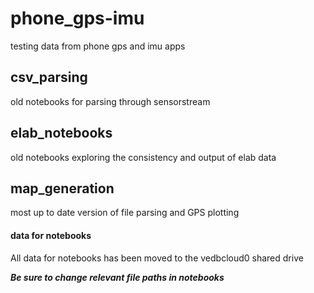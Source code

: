 # phone_gps-imu
testing data from phone gps and imu apps

## csv_parsing
old notebooks for parsing through sensorstream 

## elab_notebooks
old notebooks exploring the consistency and output of elab data

## map_generation
most up to date version of file parsing and GPS plotting

#### data for notebooks
All data for notebooks has been moved to the vedbcloud0 shared drive

***Be sure to change relevant file paths in notebooks***
